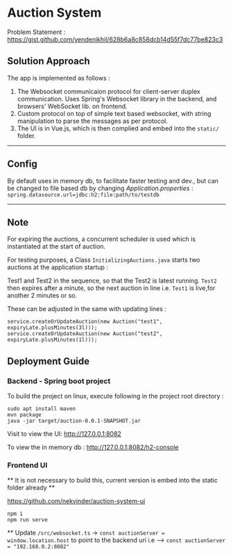 # Auction System

Problem Statement : https://gist.github.com/yendenikhil/628b6a8c858dcb14d55f7dc77be823c3

## Solution Approach

The app is implemented as follows :

1. The Websocket communicaion protocol for client-server duplex communication. Uses Spring's Websocket library in the backend, and browsers' WebSocket lib. on frontend.
2. Custom protocol on top of simple text based websocket, with string manipulation to parse the messages as per protocol.
3. The UI is in Vue.js, which is then complied and embed into the `static/` folder.



---------------------------------------------------------------------------------------------------

## Config

By default uses in memory db, to facilitate faster testing and dev., but can be changed to file based db by changing _Application.properties_ :
```spring.datasource.url=jdbc:h2:file:path/to/testdb```

---------------------------------------------------------------------------------------------------

## Note

For expiring the auctions, a concurrent scheduler is used which is instantiated at the start of auction.

For testing purposes, a Class `InitializingAuctions.java` starts two auctions at the application startup :

Test1 and Test2 in the sequence, so that the Test2 is latest running. `Test2` then expires after a minute, so the next auction in line i.e. `Test1` is live,for another 2 minutes or so.

These can be adjusted in the same with updating lines :
```
service.createOrUpdateAuction(new Auction("test1", expiryLate.plusMinutes(3l)));
service.createOrUpdateAuction(new Auction("test2", expiryLate.plusMinutes(1l)));
```

## Deployment Guide

### Backend - Spring boot project

To build the project on linux, execute following in the project root directory :
```
sudo apt install maven
mvn package
java -jar target/auction-0.0.1-SNAPSHOT.jar
```

Visit to view the UI: http://127.0.0.1:8082

To view the in memory db : http://127.0.0.1:8082/h2-console

### Frontend UI

** It is not necessary to build this, current version is embed into the static folder already **

https://github.com/nekvinder/auction-system-ui

```
npm i
npm run serve
```

** Update `/src/websocket.ts` -> `const auctionServer = window.location.host` to point to the backend uri i.e --> `const auctionServer = "192.168.0.2:8082"`
